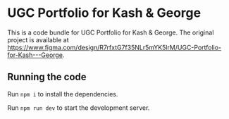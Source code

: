 
  # UGC Portfolio for Kash & George

  This is a code bundle for UGC Portfolio for Kash & George. The original project is available at https://www.figma.com/design/R7rfxtG7f35NLr5mYK5lrM/UGC-Portfolio-for-Kash---George.

  ## Running the code

  Run `npm i` to install the dependencies.

  Run `npm run dev` to start the development server.
  